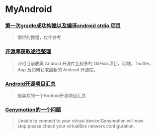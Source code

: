 # MyAndroid 

### [第一次gradle成功构建以及编译android stdio 项目](gradle1.md)
> 很烂的教程，仅作参考

### [开源库获取途径整理](getopensource.md)
> 介绍目前收藏 Android 开源库比较多的 GitHub 项目、网站、Twitter、App 及如何获取最新的 Android 开源库。

### [Android开源项目汇总](AndroidOpenSource.md)
> 很喜欢的一个Android开源项目汇总

### [Genymotion的一个问题](genymotionBlack.md)
> Unable to connect to your virtual device!Genymotion will now stop.please check your virtualBox network configuration.

